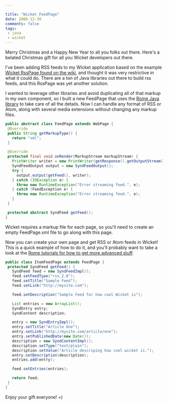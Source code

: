 ```yaml
---

title: "Wicket FeedPage"
date: 2006-12-30
comments: false
tags:
 - java
 - wicket
---
```


Merry Christmas and a Happy New Year to all you folks out there. Here's a belated Christmas gift for all you Wicket developers out there.



I've been adding RSS feeds to my Wicket application based on the example [Wicket RssPage found on the wiki](http://cwiki.apache.org/WICKET/rss-page.html), and thought it was very restrictive in what it could do. There are a ton of Java libraries out there to build rss feeds, and this RssPage was yet another solution.



I wanted to leverage other libraries and avoid duplicating all of that markup in my own component, so I built a new FeedPage that uses the [Rome Java library](https://rome.dev.java.net/) to take care of all the details. Now I can handle any format of RSS or Atom, along with several media extensions without changing any markup files.



```java
public abstract class FeedPage extends WebPage {
 @Override
 public String getMarkupType() {
   return "xml";
 }

 @Override
 protected final void onRender(MarkupStream markupStream) {
   PrintWriter writer = new PrintWriter(getResponse().getOutputStream());
   SyndFeedOutput output = new SyndFeedOutput();
   try {
     output.output(getFeed(), writer);
   } catch (IOException e) {
     throw new RuntimeException("Error streaming feed.", e);
   } catch (FeedException e) {
     throw new RuntimeException("Error streaming feed.", e);
   }
 }

 protected abstract SyndFeed getFeed();
}

```



Wicket requires a markup file for each page, so you'll need to create an empty FeedPage.xml file to go along with this page.



Now you can create your own page and get RSS or Atom feeds in Wicket! This is a quick example of how to do it, and you'll probably want to take a look at the [Rome tutorials for how to get more advanced stuff](http://wiki.java.net/bin/view/Javawsxml/Rome05Tutorials).



```java
public class ItemFeedPage extends FeedPage {
 protected SyndFeed getFeed() {
   SyndFeed feed = new SyndFeedImpl();
   feed.setFeedType("rss_2.0");
   feed.setTitle("Sample Feed");
   feed.setLink("http://mysite.com");

   feed.setDescription("Sample Feed for how cool Wicket is");

   List entries = new ArrayList();
   SyndEntry entry;
   SyndContent description;

   entry = new SyndEntryImpl();
   entry.setTitle("Article One");
   entry.setLink("http://mysite.com/article/one");
   entry.setPublishedDate(new Date());
   description = new SyndContentImpl();
   description.setType("text/plain");
   description.setValue("Article descriping how cool wicket is.");
   entry.setDescription(description);
   entries.add(entry);

   feed.setEntries(entries);

   return feed;
 }
}
```



Enjoy your gift everyone! =)
